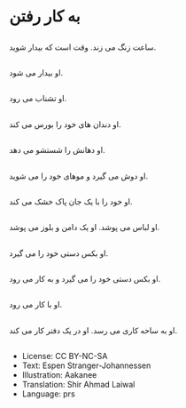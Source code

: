 # به کار رفتن

##
ساعت زنگ می زند. وقت است که بيدار شويد.

##
او بيدار می شود.

##
او تشناب می رود.

##
او دندان های خود را بورس می کند.

##
او دهانش را شستشو می دهد.

##
او دوش می گیرد و موهای خود را می شوید.

##
او خود را با یک جان پاک خشک می کند.

##
او لباس می پوشد. او يک‌ دامن و بلوز می پوشد.

##
او بکس دستی خود را می گيرد.

##
او بکس دستی خود‌ را می گيرد و به کار می رود.

##
او با کار می رود.

##
او به ساحه کاری می رسد. او در يک دفتر کار می کند.

##
* License: CC BY-NC-SA
* Text: Espen Stranger-Johannessen
* Illustration: Aakanee
* Translation: Shir Ahmad Laiwal
* Language: prs
